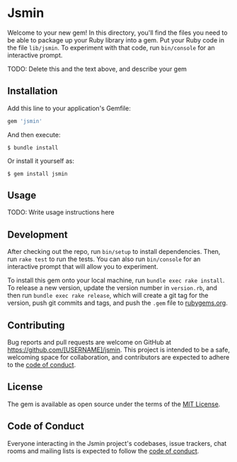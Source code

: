 # Jsmin

Welcome to your new gem! In this directory, you'll find the files you need to be able to package up your Ruby library into a gem. Put your Ruby code in the file `lib/jsmin`. To experiment with that code, run `bin/console` for an interactive prompt.

TODO: Delete this and the text above, and describe your gem

## Installation

Add this line to your application's Gemfile:

```ruby
gem 'jsmin'
```

And then execute:

    $ bundle install

Or install it yourself as:

    $ gem install jsmin

## Usage

TODO: Write usage instructions here

## Development

After checking out the repo, run `bin/setup` to install dependencies. Then, run `rake test` to run the tests. You can also run `bin/console` for an interactive prompt that will allow you to experiment.

To install this gem onto your local machine, run `bundle exec rake install`. To release a new version, update the version number in `version.rb`, and then run `bundle exec rake release`, which will create a git tag for the version, push git commits and tags, and push the `.gem` file to [rubygems.org](https://rubygems.org).

## Contributing

Bug reports and pull requests are welcome on GitHub at https://github.com/[USERNAME]/jsmin. This project is intended to be a safe, welcoming space for collaboration, and contributors are expected to adhere to the [code of conduct](https://github.com/[USERNAME]/jsmin/blob/master/CODE_OF_CONDUCT.md).


## License

The gem is available as open source under the terms of the [MIT License](https://opensource.org/licenses/MIT).

## Code of Conduct

Everyone interacting in the Jsmin project's codebases, issue trackers, chat rooms and mailing lists is expected to follow the [code of conduct](https://github.com/[USERNAME]/jsmin/blob/master/CODE_OF_CONDUCT.md).
